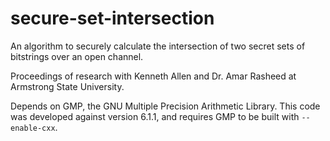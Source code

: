 # secure-set-intersection
An algorithm to securely calculate the intersection of two secret sets of bitstrings over an open channel.

Proceedings of research with Kenneth Allen and Dr. Amar Rasheed at Armstrong State University.

Depends on GMP, the GNU Multiple Precision Arithmetic Library.  This code was developed against version 6.1.1, and requires GMP to be built with `--enable-cxx`.